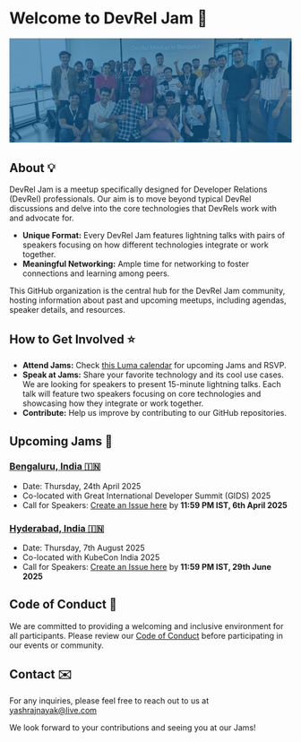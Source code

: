 # Welcome to DevRel Jam 🎉

![Cover](/assets/DevRelJam%20Cover.png)

## About 💡

DevRel Jam is a meetup specifically designed for Developer Relations (DevRel) professionals. Our aim is to move beyond typical DevRel discussions and delve into the core technologies that DevRels work with and advocate for.

- **Unique Format:** Every DevRel Jam features lightning talks with pairs of speakers focusing on how different technologies integrate or work together.
- **Meaningful Networking:** Ample time for networking to foster connections and learning among peers.

This GitHub organization is the central hub for the DevRel Jam community, hosting information about past and upcoming meetups, including agendas, speaker details, and resources.

## How to Get Involved ⭐️

- **Attend Jams:** Check [this Luma calendar](https://lu.ma/devreljam) for upcoming Jams and RSVP.
- **Speak at Jams:** Share your favorite technology and its cool use cases. We are looking for speakers to present 15-minute lightning talks. Each talk will feature two speakers focusing on core technologies and showcasing how they integrate or work together.
- **Contribute:** Help us improve by contributing to our GitHub repositories.

## Upcoming Jams 🚀

### [**Bengaluru, India 🇮🇳**](https://github.com/devreljam/BLR-APR-2025)
  - Date: Thursday, 24th April 2025
  - Co-located with Great International Developer Summit (GIDS) 2025
  - Call for Speakers: [Create an Issue here](https://github.com/devreljam/Call-For-Speakers/issues/new?template=call_for_speakers.yml&labels=BLR-APR-2025) by **11:59 PM IST, 6th April 2025**

### [**Hyderabad, India 🇮🇳**](https://github.com/devreljam/HYD-AUG-2025)
  - Date: Thursday, 7th August 2025
  - Co-located with KubeCon India 2025
  - Call for Speakers: [Create an Issue here](https://github.com/devreljam/Call-For-Speakers/issues/new?template=call_for_speakers.yml&labels=HYD-AUG-2025) by **11:59 PM IST, 29th June 2025**

## Code of Conduct 📄
We are committed to providing a welcoming and inclusive environment for all participants. Please review our [Code of Conduct](https://github.com/DevRelJam/.github/blob/main/CODE_OF_CONDUCT.md) before participating in our events or community.

## Contact ✉️
For any inquiries, please feel free to reach out to us at yashrajnayak@live.com

We look forward to your contributions and seeing you at our Jams!

